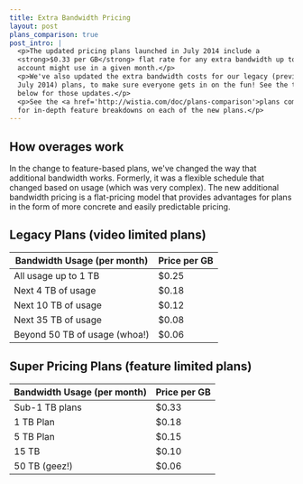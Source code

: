 ```yaml
---
title: Extra Bandwidth Pricing
layout: post
plans_comparison: true
post_intro: |
  <p>The updated pricing plans launched in July 2014 include a 
  <strong>$0.33 per GB</strong> flat rate for any extra bandwidth up to 1TB your
  account might use in a given month.</p>
  <p>We've also updated the extra bandwidth costs for our legacy (previous to
  July 2014) plans, to make sure everyone gets in on the fun! See the table
  below for those updates.</p>
  <p>See the <a href='http://wistia.com/doc/plans-comparison'>plans comparison</a>
  for in-depth feature breakdowns on each of the new plans.</p>
---
```


## How overages work

In the change to feature-based plans, we've changed the way that additional bandwidth works. Formerly, it was a flexible schedule that changed based on usage (which was very complex). The new additional bandwidth pricing is a flat-pricing model that provides advantages for plans in the form of more concrete and easily predictable pricing.

## Legacy Plans (video limited plans)

Bandwidth Usage (per month)   | Price per GB
------------------------------|-----------
All usage up to 1 TB          | $0.25
Next 4 TB of usage                    | $0.18
Next 10 TB  of usage                  | $0.12
Next 35 TB  of usage                  | $0.08
Beyond 50 TB of usage (whoa!)          | $0.06

## Super Pricing Plans (feature limited plans)

Bandwidth Usage (per month)   | Price per GB
------------------------------|-------------
Sub-1 TB plans         | $0.33
1 TB Plan                   | $0.18
5 TB Plan                   | $0.15
15 TB                    | $0.10
50 TB (geez!)          | $0.06
